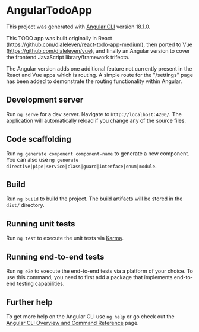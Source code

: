 # AngularTodoApp

This project was generated with [Angular CLI](https://github.com/angular/angular-cli) version 18.1.0.

This TODO app was built originally in React (https://github.com/dialeleven/react-todo-app-medium), then ported to Vue (https://github.com/dialeleven/vue), and finally an Angular version to cover the frontend JavaScript library/framework trifecta.

The Angular version adds one additional feature not currently present in the React and Vue apps which is routing. A simple route for the "/settings" page has been added to demonstrate the routing functionality within Angular.

## Development server

Run `ng serve` for a dev server. Navigate to `http://localhost:4200/`. The application will automatically reload if you change any of the source files.

## Code scaffolding

Run `ng generate component component-name` to generate a new component. You can also use `ng generate directive|pipe|service|class|guard|interface|enum|module`.

## Build

Run `ng build` to build the project. The build artifacts will be stored in the `dist/` directory.

## Running unit tests

Run `ng test` to execute the unit tests via [Karma](https://karma-runner.github.io).

## Running end-to-end tests

Run `ng e2e` to execute the end-to-end tests via a platform of your choice. To use this command, you need to first add a package that implements end-to-end testing capabilities.

## Further help

To get more help on the Angular CLI use `ng help` or go check out the [Angular CLI Overview and Command Reference](https://angular.dev/tools/cli) page.
